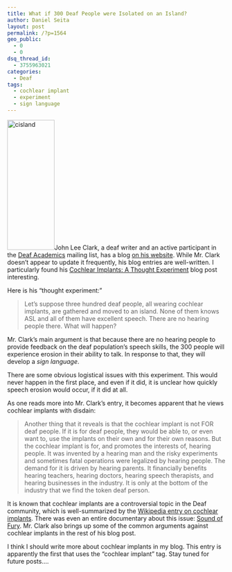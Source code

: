 ```yaml
---
title: What if 300 Deaf People were Isolated on an Island?
author: Daniel Seita
layout: post
permalink: /?p=1564
geo_public:
  - 0
  - 0
dsq_thread_id:
  - 3755963021
categories:
  - Deaf
tags:
  - cochlear implant
  - experiment
  - sign language
---
```

[<img class="alignright size-medium wp-image-1566" alt="cisland" src="http://www.seitad.com/wp-content/uploads/2014/01/cisland.jpg?w=109" width="109" height="300" />][1]John Lee Clark, a deaf writer and an active participant in the [Deaf Academics][2] mailing list, has a blog [on his website][3]. While Mr. Clark doesn&#8217;t appear to update it frequently, his blog entries are well-written. I particularly found his [Cochlear Implants: A Thought Experiment][4] blog post interesting.

Here is his &#8220;thought experiment:&#8221;

> Let’s suppose three hundred deaf people, all wearing cochlear implants, are gathered and moved to an island. None of them knows ASL and all of them have excellent speech. There are no hearing people there. What will happen?

Mr. Clark&#8217;s main argument is that because there are no hearing people to provide feedback on the deaf population&#8217;s speech skills, the 300 people will experience erosion in their ability to talk. In response to that, they will develop a *sign language*.

There are some obvious logistical issues with this experiment. This would never happen in the first place, and even if it did, it is unclear how quickly speech erosion would occur, if it did at all.

As one reads more into Mr. Clark&#8217;s entry, it becomes apparent that he views cochlear implants with disdain:

> Another thing that it reveals is that the cochlear implant is not FOR deaf people. If it is for deaf people, they would be able to, or even want to, use the implants on their own and for their own reasons. But the cochlear implant is for, and promotes the interests of, hearing people. It was invented by a hearing man and the risky experiments and sometimes fatal operations were legalized by hearing people. The demand for it is driven by hearing parents. It financially benefits hearing teachers, hearing doctors, hearing speech therapists, and hearing businesses in the industry. It is only at the bottom of the industry that we find the token deaf person.

It is known that cochlear implants are a controversial topic in the Deaf community, which is well-summarized by the [Wikipedia entry on cochlear implants][5]. There was even an entire documentary about this issue: [Sound of Fury][6]. Mr. Clark also brings up some of the common arguments against cochlear implants in the rest of his blog post.

I think I should write more about cochlear implants in my blog. This entry is apparently the first that uses the &#8220;cochlear implant&#8221; tag. Stay tuned for future posts&#8230;.

 [1]: http://www.seitad.com/wp-content/uploads/2014/01/cisland.jpg
 [2]: http://seitad.wordpress.com/2013/06/23/the-deaf-academics-mailing-list/
 [3]: http://www.johnleeclark.com/
 [4]: http://www.johnleeclark.com/?p=38
 [5]: http://en.wikipedia.org/wiki/Cochlear_implant
 [6]: http://en.wikipedia.org/wiki/Sound_and_Fury_(film)